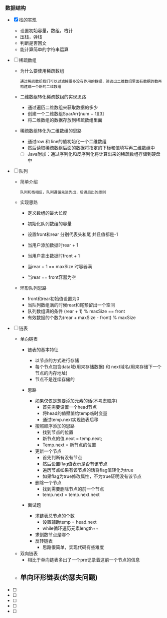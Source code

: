### 数据结构

- [x] 栈的实现

    * 设置初始容量，数组，栈针
    * 压栈，弹栈
    * 判断是否回文
    * 能计算简单的字符串运算

- [ ] 稀疏数组

    * 为什么要使用稀疏数组

        `通过稀疏数组我们可以过滤掉很多没有作用的数据，筛选出二维数组里面有数据的数再构建成一个新的二维数组`

    * 二维数组转化稀疏数组的实现思路

        * 通过遍历二维数组来获取数据的多少
        * 创建一个二维数组SparArr\[num + 1][3]
        * 将二维数组的数据存放到稀疏数组里面

    * 稀疏数组转化为二维数组的思路

        * 通过row 和 line的值初始化一个二维数组
        * 然后读取稀疏数组后面的数据将指定的下标和值填写再二维数组中

        - [ ] Java附加：通过序列化和反序列化将计算出来的稀疏数组存储到硬盘中

- [ ] 队列

    * 简单介绍

        `队列和栈相反，队列遵循先进先出，后进后出的原则`

    * 实现思路

        * 定义数组的最大长度

        * 初始化队列数组的容量
        * 设置front和rear 分别代表头和尾 并且值都是-1
        * 当用户添加数据时rear + 1 
        * 当用户拿出数据时front + 1
        * 当rear + 1 == maxSize 时容器满
        * 当rear == front容器为空

    * 环形队列思路

        * front和rear初始值设置为0
        * 当队列数组满的时候rear和尾预留出一个空间
        * 队列数组满的条件 (rear + 1) % maxSize == front
        * 有效数据的个数为(rear + maxSize - front) % maxSize

- [ ] 链表

    * 单向链表

        - 链表的基本特征
            * 以节点的方式进行存储
            * 每个节点包含data域(用来存储数据) 和 next域名(用来存储下一个节点的内存地址)
            * 节点不是连续存储的

        - 思路
            * 如果仅仅是想要添加元素的话(不考虑顺序)
                * 首先需要设置一个head节点
                * 将head的值赋值给temp临时变量
                * 通过temp.next实现链表后移
            * 按照顺序添加的思路
                * 找到节点的位置
                * 新节点的值.next = temp.next;
                * Temp.next = 新节点的位置
            * 更新一个节点
                * 首先判断有没有节点
                * 然后设置flag值表示是否有该节点
                * 遍历节点如果有该节点的话将flag值转化为true
                * 如果flag为true修改属性，不为true证明没有该节点
            * 删除一个节点
                * 找到需要删除节点的前一个节点
                * temp.next = temp.next.next

        - 面试题
            * 求链表总节点的个数
                * 设置辅助temp = head.next
                * while循环遍历元素length++
            * 求倒数节点是哪个
            * 反转链表
                * 思路很简单，实现代码有些难度

    - 双向链表
        * 相比于单向链表多出了一个pre记录着这前一个节点的信息
    - 单向环形链表(约瑟夫问题)
        - 

- [ ] 

- [ ] 

- [ ] 

- [ ] 

- [ ] 

    

    